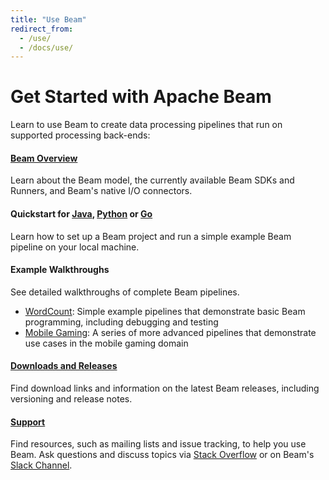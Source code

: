 ```yaml
---
title: "Use Beam"
redirect_from:
  - /use/
  - /docs/use/
---
```

<!--
Licensed under the Apache License, Version 2.0 (the "License");
you may not use this file except in compliance with the License.
You may obtain a copy of the License at

http://www.apache.org/licenses/LICENSE-2.0

Unless required by applicable law or agreed to in writing, software
distributed under the License is distributed on an "AS IS" BASIS,
WITHOUT WARRANTIES OR CONDITIONS OF ANY KIND, either express or implied.
See the License for the specific language governing permissions and
limitations under the License.
-->

# Get Started with Apache Beam
Learn to use Beam to create data processing pipelines that run on supported processing back-ends:

#### [Beam Overview](/get-started/beam-overview)

Learn about the Beam model, the currently available Beam SDKs and Runners, and Beam's native I/O connectors.

#### Quickstart for [Java](/get-started/quickstart-java), [Python](/get-started/quickstart-py) or [Go](/get-started/quickstart-go)

Learn how to set up a Beam project and run a simple example Beam pipeline on your local machine.

#### Example Walkthroughs

See detailed walkthroughs of complete Beam pipelines.

* [WordCount](/get-started/wordcount-example): Simple example pipelines that demonstrate basic Beam programming, including debugging and testing
* [Mobile Gaming](/get-started/mobile-gaming-example): A series of more advanced pipelines that demonstrate use cases in the mobile gaming domain

#### [Downloads and Releases](/get-started/downloads)

Find download links and information on the latest Beam releases, including versioning and release notes.

#### [Support](/get-started/support)

Find resources, such as mailing lists and issue tracking, to help you use Beam. Ask questions and discuss topics via [Stack Overflow](https://stackoverflow.com/questions/tagged/apache-beam) or on Beam's [Slack Channel](https://apachebeam.slack.com).
